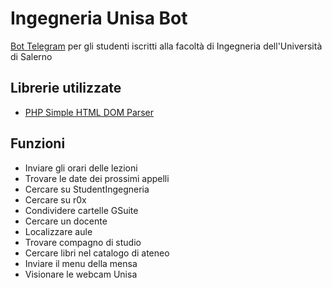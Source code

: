 # Ingegneria Unisa Bot
[Bot Telegram](https://telegram.me/ingunisabot) per gli studenti iscritti alla facoltà di Ingegneria dell'Università di Salerno 

## Librerie utilizzate
- [PHP Simple HTML DOM Parser](https://simplehtmldom.sourceforge.io)

## Funzioni
- Inviare gli orari delle lezioni
- Trovare le date dei prossimi appelli
- Cercare su StudentIngegneria
- Cercare su r0x
- Condividere cartelle GSuite
- Cercare un docente
- Localizzare aule
- Trovare compagno di studio
- Cercare libri nel catalogo di ateneo
- Inviare il menu della mensa
- Visionare le webcam Unisa
